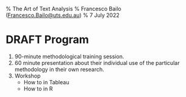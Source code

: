 % The Art of Text Analysis
% Francesco Bailo (Francesco.Bailo@uts.edu.au)
% 7 July 2022

# DRAFT Program

1. 90-minute methodological training session.
2. 60 minute presentation about their individual use of the particular methodology in their own research.
3. Workshop
   * How to in Tableau
   * How to in R
